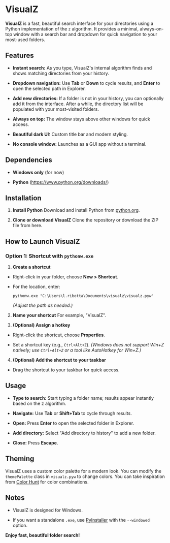 # VisualZ

**VisualZ** is a fast, beautiful search interface for your directories using a Python implementation of the `z` algorithm. It provides a minimal, always-on-top window with a search bar and dropdown for quick navigation to your most-used folders.

## Features

* **Instant search:** As you type, VisualZ's internal algorithm finds and shows matching directories from your history.

* **Dropdown navigation:** Use **Tab** or **Down** to cycle results, and **Enter** to open the selected path in Explorer.

* **Add new directories:** If a folder is not in your history, you can optionally add it from the interface. After a while, the directory list will be populated with your most-visited folders.

* **Always on top:** The window stays above other windows for quick access.

* **Beautiful dark UI:** Custom title bar and modern styling.

* **No console window:** Launches as a GUI app without a terminal.

## Dependencies

* **Windows only** (for now)

* **Python** (<https://www.python.org/downloads/>)

## Installation

1. **Install Python**
   Download and install Python from [python.org](https://www.python.org/downloads/).

3. **Clone or download VisualZ**
    Clone the repository or download the ZIP file from here.

## How to Launch VisualZ

### Option 1: Shortcut with `pythonw.exe`

1. **Create a shortcut**

* Right-click in your folder, choose **New > Shortcut**.

* For the location, enter:

  ```
  pythonw.exe "C:\Users\l.ribotta\Documents\visualz\visualz.pyw"
  ```

  *(Adjust the path as needed.)*

2. **Name your shortcut**
For example, "VisualZ".

3. **(Optional) Assign a hotkey**

* Right-click the shortcut, choose **Properties**.

* Set a shortcut key (e.g., `Ctrl+Alt+Z`).
  *(Windows does not support Win+Z natively; use `Ctrl+Alt+Z` or a tool like AutoHotkey for Win+Z.)*

4. **(Optional) Add the shortcut to your taskbar**

* Drag the shortcut to your taskbar for quick access.

## Usage

* **Type to search:** Start typing a folder name; results appear instantly based on the z algorithm.

* **Navigate:** Use **Tab** or **Shift+Tab** to cycle through results.

* **Open:** Press **Enter** to open the selected folder in Explorer.

* **Add directory:** Select "Add directory to history" to add a new folder.

* **Close:** Press **Escape**.

## Theming

VisualZ uses a custom color palette for a modern look. You can modify the `themePalette` class in `visualz.pyw` to change colors.
You can take inspiration from [Color Hunt](https://colorhunt.co/) for color combinations.

## Notes

* VisualZ is designed for Windows.

* If you want a standalone `.exe`, use [PyInstaller](https://pyinstaller.org/en/stable/) with the `--windowed` option.

**Enjoy fast, beautiful folder search!**

